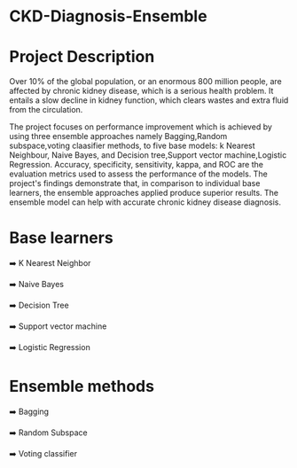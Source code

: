 # CKD-Diagnosis-Ensemble

# Project Description

Over 10% of the global population, or an enormous 800 million people, are affected by chronic kidney disease, which is a serious health problem. It entails a slow decline in kidney function, which clears wastes and extra fluid from the circulation.

The project focuses on performance improvement which is achieved by using three ensemble approaches namely Bagging,Random subspace,voting claasifier methods, to five base models: k Nearest Neighbour, Naive Bayes, and Decision tree,Support vector machine,Logistic Regression.
Accuracy, specificity, sensitivity, kappa, and ROC are the evaluation metrics used to assess the performance of the models. The project's findings demonstrate that, in comparison to individual base learners, the ensemble approaches applied produce superior results. The ensemble model can help with accurate chronic kidney disease diagnosis.

# Base learners
:arrow_right: K Nearest Neighbor

:arrow_right: Naive Bayes

:arrow_right: Decision Tree

:arrow_right: Support vector machine

:arrow_right: Logistic Regression

# Ensemble methods
:arrow_right: Bagging

:arrow_right: Random Subspace

:arrow_right: Voting classifier

